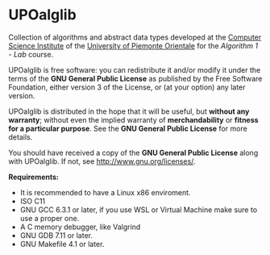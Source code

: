 UPOalglib
==========

Collection of algorithms and abstract data types developed at the [Computer Science Institute](http://www.di.unipmn.it) of the [University of Piemonte Orientale](http://www.uniupo.it) for the *Algorithm 1 - Lab* course.

UPOalglib is free software: you can redistribute it and/or modify
it under the terms of the **GNU General Public License** as published by
the Free Software Foundation, either version 3 of the License, or
(at your option) any later version.

UPOalglib is distributed in the hope that it will be useful,
but **without any warranty**; without even the implied warranty of
**merchandability** or **fitness for a particular purpose**.  See the
**GNU General Public License** for more details.

You should have received a copy of the **GNU General Public License**
along with UPOalglib.  If not, see <http://www.gnu.org/licenses/>.

**Requirements:** 
* It is recommended to have a Linux x86 enviroment.
* ISO C11
* GNU GCC 6.3.1 or later, if you use WSL or Virtual Machine make sure to use a proper one.
* A C memory debugger, like Valgrind
* GNU GDB 7.11 or later.
* GNU Makefile 4.1 or later.

